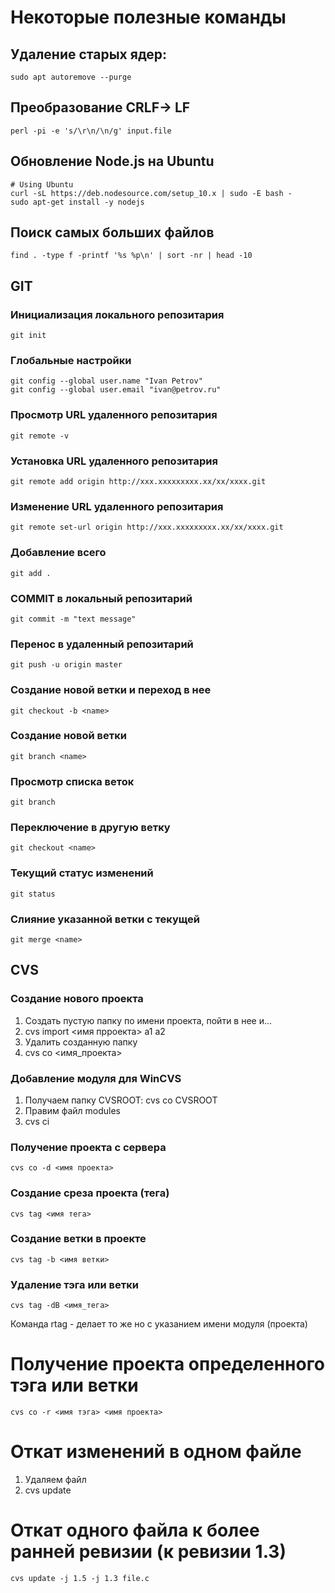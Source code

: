 # Некоторые полезные команды

## Удаление старых ядер:

```
sudo apt autoremove --purge
```

## Преобразование CRLF-> LF

```
perl -pi -e 's/\r\n/\n/g' input.file
```

## Обновление Node.js на Ubuntu

```
# Using Ubuntu
curl -sL https://deb.nodesource.com/setup_10.x | sudo -E bash -
sudo apt-get install -y nodejs
```

## Поиск самых больших файлов

```
find . -type f -printf '%s %p\n' | sort -nr | head -10
```

## GIT

### Инициализация локального репозитария

```
git init
```

### Глобальные настройки

```
git config --global user.name "Ivan Petrov"
git config --global user.email "ivan@petrov.ru"
```

### Просмотр URL удаленного репозитария

```
git remote -v
```

### Установка URL удаленного репозитария

```
git remote add origin http://xxx.xxxxxxxxx.xx/xx/xxxx.git
```

### Изменение URL удаленного репозитария

```
git remote set-url origin http://xxx.xxxxxxxxx.xx/xx/xxxx.git
```

### Добавление всего

```
git add .
```

### COMMIT в локальный репозитарий

```
git commit -m "text message"
```

### Перенос в удаленный репозитарий

```
git push -u origin master
```

### Создание новой ветки и переход в нее

```
git checkout -b <name>
```

### Создание новой ветки

```
git branch <name>
```

### Просмотр списка веток

```
git branch
```

### Переключение в другую ветку

```
git checkout <name>
```

### Текущий статус изменений

```
git status
```

### Слияние указанной ветки с текущей

```
git merge <name>
```

## CVS

### Создание нового проекта
1. Создать пустую папку по имени проекта, пойти в нее и...
2. cvs import <имя прроекта> a1 a2
3. Удалить созданную папку
4. cvs co <имя_проекта>

### Добавление модуля для WinCVS
1. Получаем папку CVSROOT: cvs co CVSROOT
2. Правим файл modules
3. cvs ci

### Получение проекта с сервера

```
cvs co -d <имя проекта>
```

### Создание среза проекта (тега)

```
cvs tag <имя тега>
```

### Создание ветки в проекте

```
cvs tag -b <имя ветки>
```

### Удаление тэга или ветки

```
cvs tag -dB <имя_тега>
```

Команда rtag - делает то же но с указанием имени модуля (проекта)

# Получение проекта определенного тэга или ветки

```
cvs co -r <имя тэга> <имя проекта>
```

# Откат изменений в одном файле
1. Удаляем файл
2. cvs update

# Откат одного файла к более ранней ревизии (к ревизии 1.3)

```
cvs update -j 1.5 -j 1.3 file.c
```
